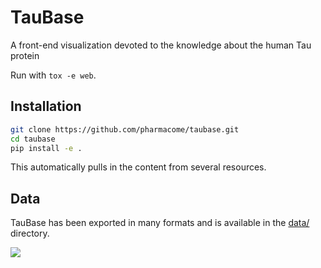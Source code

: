 # TauBase

A front-end visualization devoted to the knowledge about the human Tau protein

Run with ``tox -e web``.

## Installation

```sh
git clone https://github.com/pharmacome/taubase.git
cd taubase
pip install -e .
```

This automatically pulls in the content from several resources.

## Data

TauBase has been exported in many formats and is available in the 
[data/](<https://github.com/pharmacome/taubase/tree/master/data>) directory.

<img src="https://docs.google.com/drawings/d/e/2PACX-1vSuhOAiR4NMr62VVMd_tXJiAvKalxiyNl0diQlzgYykHosYDE3FFVXaeH3o6X_I5oLO6gqiTEHz6FTd/pub?w=960&amp;h=720">
